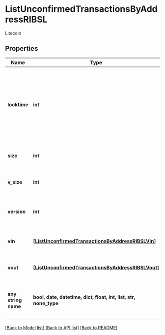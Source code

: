 # ListUnconfirmedTransactionsByAddressRIBSL

Litecoin

## Properties
Name | Type | Description | Notes
------------ | ------------- | ------------- | -------------
**locktime** | **int** | Represents the locktime on the transaction on the specific blockchain, i.e. the blockheight at which the transaction is valid. | 
**size** | **int** | Represents the total size of this transaction. | 
**v_size** | **int** | Represents the virtual size of this transaction. | 
**version** | **int** | Represents the transaction&#39;s version number. | 
**vin** | [**[ListUnconfirmedTransactionsByAddressRIBSLVin]**](ListUnconfirmedTransactionsByAddressRIBSLVin.md) | Represents the transaction inputs. | 
**vout** | [**[ListUnconfirmedTransactionsByAddressRIBSLVout]**](ListUnconfirmedTransactionsByAddressRIBSLVout.md) | Represents the transaction outputs. | 
**any string name** | **bool, date, datetime, dict, float, int, list, str, none_type** | any string name can be used but the value must be the correct type | [optional]

[[Back to Model list]](../README.md#documentation-for-models) [[Back to API list]](../README.md#documentation-for-api-endpoints) [[Back to README]](../README.md)


